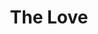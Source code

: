 ---
pid: ch318
title: The Love
location_transcription: That is the name put da lab :) plz
coordinates: "[-75.1635432348, 39.952424778605]"
zipcode: 
gen_neighborhood: 
neighborhood: 
outside_phl: 
age: 
age_range: 
instagram: 
image_file_name: ch_318.jpg
proposal_transcription: |-
  Love god monument
  Love your borther all ways
topic: Religion,Love
topic_summary: 0, 0
type: Other No Form
keywords_other: 
credit: 
image_labels: 
twitter: 
facebook: 
permalink: "/monuments/ch318/"
layout: item-page
---